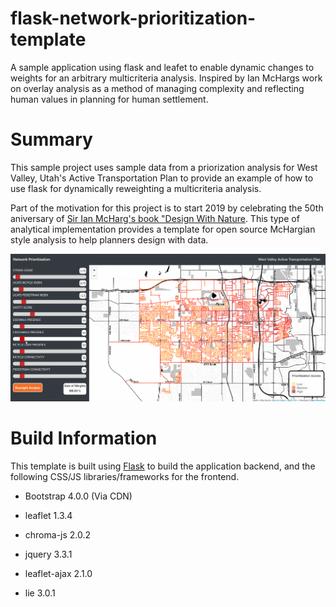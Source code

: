 # flask-network-prioritization-template

A sample application using flask and leafet to enable dynamic changes to weights for an arbitrary multicriteria analysis. Inspired by Ian McHargs work on overlay analysis as a method of managing complexity and reflecting human values in planning for human settlement. 

# Summary

This sample project uses sample data from a priorization analysis for West Valley, Utah's Active Transportation Plan to provide an example of how to use flask for dynamically reweighting a multicriteria analysis.

Part of the motivation for this project is to start 2019 by celebrating the 50th aniversary of [Sir Ian McHarg's book "Design With Nature](https://en.wikipedia.org/wiki/Ian_McHarg). This type of analytical implementation provides a template for open source McHargian style analysis to help planners design with data. 

![alt text](https://github.com/d-wasserman/flask-network-prioritization-template/blob/master/static/application/assets/Template_Screenshot.gif "Network Prioritization Example")

# Build Information

This template is built using [Flask](http://flask.pocoo.org/) to build the application backend, and the following CSS/JS libraries/frameworks for the frontend. 

* Bootstrap 4.0.0 (Via CDN)

* leaflet 1.3.4

* chroma-js 2.0.2

* jquery 3.3.1

* leaflet-ajax 2.1.0

* lie 3.0.1